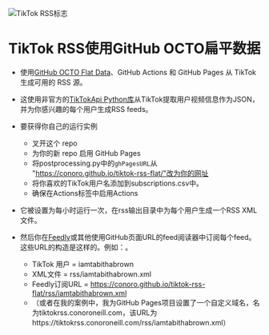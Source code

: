![TikTok RSS标志](https://tiktokrss.conoroneill.com/favicon-32x32.png)
# TikTok RSS使用GitHub OCTO扁平数据
* 使用[GitHub OCTO Flat Data](https://octo.github.com/projects/flat-data)、GitHub Actions 和 GitHub Pages 从 TikTok 生成可用的 RSS 源。

* 这使用非官方的[TikTokApi Python库](https://github.com/davidteather/TikTok-Api)从TikTok提取用户视频信息作为JSON，并为你感兴趣的每个用户生成RSS feeds。

* 要获得你自己的运行实例
    * 叉开这个 repo 
    * 为你的新 repo 启用 GitHub Pages
    * 将postprocessing.py中的`ghPagesURL`从 "https://conoro.github.io/tiktok-rss-flat/"改为你的网址
    * 将你喜欢的TikTok用户名添加到subscriptions.csv中。
    * 确保在Actions标签中启用Actions 

* 它被设置为每小时运行一次，在rss输出目录中为每个用户生成一个RSS XML文件。

* 然后你在[Feedly](https://www.feedly.com)或其他使用GitHub页面URL的feed阅读器中订阅每个feed。这些URL的构造是这样的。例如：。

    * TikTok 用户 = iamtabithabrown
    * XML文件 = rss/iamtabithabrown.xml
    * Feedly订阅URL = https://conoro.github.io/tiktok-rss-flat/rss/iamtabithabrown.xml
    * （或者在我的案例中，我为GitHub Pages项目设置了一个自定义域名，名为tiktokrss.conoroneill.com，该URL为https://tiktokrss.conoroneill.com/rss/iamtabithabrown.xml）
